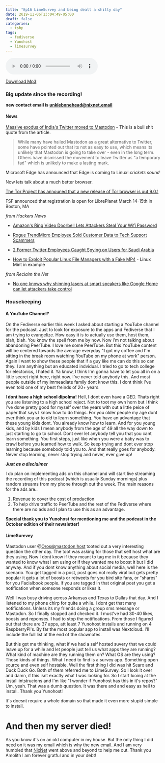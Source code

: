 ```yaml
---
title: "Ep16 LimeSurvey and being dealt a shitty day"
date: 2019-11-06T13:04:49-05:00
draft: false
categories:
  - tshp
tags:
  - fediverse
  - Yunohost
  - limesurvey
---
```

<audio controls>
    <source src="https://archive.org/download/ep16_20191110/Ep16.mp3">
    </audio>

[Download Mp3](https://archive.org/download/ep16_20191110/Ep16.mp3)

### Big update since the recording!
**new contact email is unklebonehead@nixnet.email**

#### News

[Massive exodus of India's Twitter moved to Mastodon](https://www.bbc.com/news/world-asia-india-50343054) - This is a bull shit quote from the article.
>While many have hailed Mastodon as a great alternative to Twitter, some have pointed out that its not as easy to use, which means its unlikely that Mastodon is going to take over - even in the long term.
Others have dismissed the movement to leave Twitter as "a temporary fad" which is unlikely to make a lasting mark. 

Microsoft Edge has announced that Edge is coming to Linux! *crickets sound*

Now lets talk about a much better browser. 

[The Tor Project has announed that a new release of Tor browser is out 9.0.1](https://blog.torproject.org/new-release-tor-browser-901)

FSF announced that registration is open for LibrePlanet March 14-15th in Boston, MA

*from Hackers News*

- [Amazon's Ring Video Doorbell Lets Attackers Steal Your Wifi Password](https://thehackernews.com/2019/11/ring-doorbell-wifi-password.html)

- [Rogue TrendMicro Employee Sold Customer Data to Tech Support Scammers](https://thehackernews.com/2019/11/insider-threat-data-breach.html)

- [2 Former Twitter Employees Caught Spying on Users for Saudi Arabia](https://thehackernews.com/2019/11/twitter-spying-saudi-arabia.html)

- [How to Exploit Popular Linux File Managers with a Fake MP4](https://null-byte.wonderhowto.com/how-to/exploit-popular-linux-file-managers-with-fake-mp4-0196078/) - Linux Mint in example

*from Reclaim the Net*

- [No one knows why shinning lasers at smart speakers like Google Home can let attackers take control](https://reclaimthenet.org/smart-speakers-lasers-google-home-alexa/)

### Housekeeping
#### A YouTube Channel?
On the Fediverse earlier this week I asked about starting a YouTube channel for the podcast. Just to look for exposure to the apps and Fediverse that I am trying to evangelize. How easy it is to actually use them, host them, blah, blah. You know the speil from me by now. Now I'm not talking about abandoning PeerTube. I love me some PeerTube. But this YouTube content will be centered towards the average everyday "I got my coffee and I'm sitting in the break room watching YouTube on my phone at work" person. Again I want to show these people that if a guy like me can do this so can they. I am anything but an educated indvidual. I tried to go to tech college for electonics, I hated it. Ya know, I think I'm gonna have to let you all in on a little secret right here, right now. I've never told anybody this. And most people outside of my immeadiate family dont know this. I dont think I've even told one of my best freinds of 20+ years.

**I dont have a high school dipolma!** Hell, I dont even have a GED. Thats right you are listening to a high school reject. Not to toot my own horn but I think I've done pretty good for myself over the years with out a little peice of paper that says I know how to do things. For you older people my age dont ever think you ar to old to learn something. You have an advantage that these young kids dont. You already know how to learn. 
And for you young kids, and by kids I mean anybody from the age of 49 all the way down to just starting to go to school. Dont ever let anybody tell you that you cant learn something. You first steps, just like when you were a baby was to crawl before you learned how to walk. So keep trying and dont ever stop learning because somebody told you to. And that really goes for anybody. Never stop learning, never stop trying and never, ever give up!

***Just as a disclaimer***

I do plan on implementing ads on this channel and will start live streaming the recording of this podcast (which is usually Sunday mornings) plus random streams from my phone through out the week. The main reasons for the ads are..

1. Revenue to cover the cost of production
2. To help drive traffic to PeerTube and the rest of the Fediverse where there are no ads and I plan to use this as an advantage.

**Special thank you to Yunohost for mentioning me and the podcast in the October edition of their newsletter!**

#### LimeSurevey
Mastodon user @Oros@mastodon.host tooted out a very interesting question the other day. The toot was asking for those that self host what are they using. Now I dont know if they meant to tag me in it because they wanted to know what I am using or if they wanted me to boost it but I did anyway. And if you dont know anything about social media, well here is the scenario. You get tagged in a post, post goes not really viral but gets pretty popular it gets a lot of boosts or retweets for you bird site fans, or "shares" for you Facialbook people. If you are tagged in that original post you get a notification when someone responds or likes it.

Well I was busy driving across Arkansas and Texas to Dallas that day. And I listened to my phone chirp for quite a while. I dont get that many notifications. Unless its my friends doing a group sms message or Mastodon. So I finally stopped and checked it. I must've had 30-40 likes, boosts and reponses. I had to stop the notifications. From those I figured out that there are 37 apps, att least 7 Yunohost installs and running on 4 RaspberryPi's. By far the most popular app to install was Nextcloud. I'll include the full list at the end of the shownotes. 

But this got me thinking, what if we had a self hosted suvery that we could leave up for a while and let people just tell us what apps they are running? What kind of machine are they running them on? What OS are they using? Those kinds of things. What I need to find is a survey app. Something open source and even self hostable. Well the first thing I did was hit Searx and Duck Duck Go. Both of them referred me to LimeSurvey. So I look it over and damn, if this isnt exactly what I was looking for. So I start looing at the install intstrucions and I'm like "I wonder if Yunohost has this in it's repos?" Um, yeah. That was a dumb question. It was there and and easy as hell to install. Thank you Yunohost! 

It's doesnt require a whole domain so that made it even more stupid simple to install. 

# And then my server died!
As you know it's on an old computer in my house. But the only thing I did need on it was my email which is why the new email. 
And I am very humbled that [NixNet](https:nixnet.xyz) went above and beyond to help me out. Thank you Amolith I am forever gratful and in your debt!